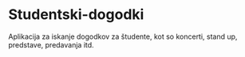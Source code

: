 # Studentski-dogodki
 Aplikacija za iskanje dogodkov za študente, kot so koncerti, stand up, predstave, predavanja itd.
